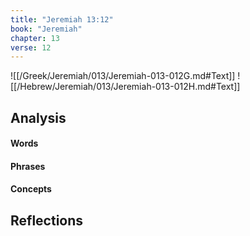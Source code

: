 ```yaml
---
title: "Jeremiah 13:12"
book: "Jeremiah"
chapter: 13
verse: 12
---
```

![[/Greek/Jeremiah/013/Jeremiah-013-012G.md#Text]]
![[/Hebrew/Jeremiah/013/Jeremiah-013-012H.md#Text]]

## Analysis

#### Words

#### Phrases

#### Concepts

## Reflections

